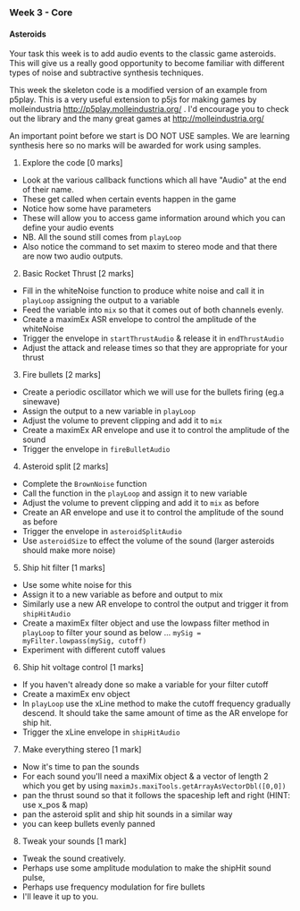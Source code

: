 ### Week 3 - Core ###
#### Asteroids ####

Your task this week is to add audio events to the classic game asteroids.  This will give us a really good opportunity to become familiar with different types of noise and subtractive synthesis techniques.

This week the skeleton code is a modified version of an example from p5play. This is a very useful extension to p5js for making games by molleindustria http://p5play.molleindustria.org/ . I'd encourage you to check out the library and the many great games at http://molleindustria.org/

An important point before we start is DO NOT USE samples. We are learning synthesis here so no marks will be awarded for work using samples.

1. Explore the code [0 marks]
  - Look at the various callback functions which all have "Audio" at the end of their name.
  - These get called when certain events happen in the game
  - Notice how some have parameters
  - These will allow you to access game information around which you can define your audio events
  - NB. All the sound still comes from <code>playLoop</code>
  - Also notice the command to set maxim to stereo mode and that there are now two audio outputs.

2. Basic Rocket Thrust [2 marks]
  - Fill in the whiteNoise function to produce white noise and call it in <code>playLoop</code> assigning the output to a variable
  - Feed the variable into <code>mix</code> so that it comes out of both channels evenly.
  - Create a maximEx ASR envelope to control the amplitude of the whiteNoise
  - Trigger the envelope in <code>startThrustAudio</code> & release it in <code>endThrustAudio</code>
  - Adjust the attack and release times so that they are appropriate for your thrust

3. Fire bullets [2 marks]
  - Create a periodic oscillator which we will use for the bullets firing (eg.a sinewave)
  - Assign the output to a new variable in <code>playLoop</code>
  - Adjust the volume to prevent clipping and add it to <code>mix</code>
  - Create a maximEx  AR envelope and use it to control the amplitude of the sound
  - Trigger the envelope in <code>fireBulletAudio</code>

4. Asteroid split [2 marks]
  - Complete the <code>BrownNoise</code> function
  - Call the function in the <code>playLoop</code> and assign it to new variable
  - Adjust the volume to prevent clipping and add it to <code>mix</code> as before
  - Create an AR envelope and use it to control the amplitude of the sound as before
  - Trigger the envelope in <code>asteroidSplitAudio</code>
  - Use <code>asteroidSize</code> to effect the volume of the sound (larger asteroids should make more noise)

5. Ship hit filter [1 marks]
  - Use some white noise for this
  - Assign it to a new variable as before and output to mix
  - Similarly use a new AR envelope to control the output and trigger it from <code>shipHitAudio</code>
  - Create a maximEx filter object and use the lowpass filter method in <code>playLoop</code> to filter your sound as below ...
    <code>mySig = myFilter.lowpass(mySig, cutoff)</code>
  - Experiment with different cutoff values

6. Ship hit voltage control [1 marks]
  - If you haven't already done so make a variable for your filter cutoff
  - Create a maximEx env object
  - In <code>playLoop</code> use the xLine method to make the cutoff frequency gradually descend. It should take the same amount of time as the AR envelope for ship hit.
  - Trigger the xLine envelope in <code>shipHitAudio</code>

7. Make everything stereo [1 mark]
  - Now it's time to pan the sounds
  - For each sound you'll need a maxiMix object & a vector of length 2 which you get by using
  <code>maximJs.maxiTools.getArrayAsVectorDbl([0,0])</code>
  - pan the thrust sound so that it follows the spaceship left and right (HINT: use x_pos & map)
  - pan the asteroid split and ship hit sounds in a similar way
  - you can keep bullets evenly panned

8. Tweak your sounds [1 mark]
  - Tweak the sound creatively.
  - Perhaps use some amplitude modulation to make the shipHit sound pulse,
  - Perhaps use frequency modulation for fire bullets
  - I'll leave it up to you.
